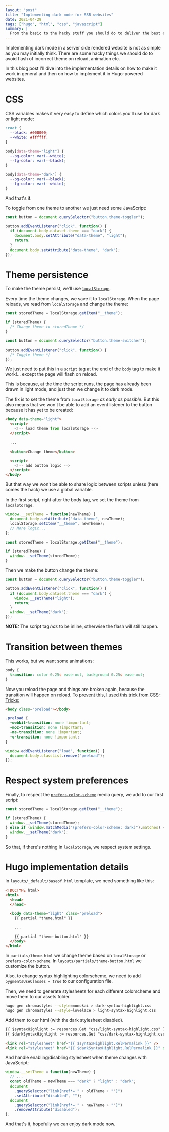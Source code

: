 ```yaml
---
layout: "post"
title: "Implementing dark mode for SSR websites"
date: 2021-04-29
tags: ["hugo", "html", "css", "javascript"]
summary: |
  From the basic to the hacky stuff you should do to deliver the best experience.
---
```


Implementing dark mode in a server side rendered website is not as simple as you
may initially think. There are some hacky things we should do to avoid flash of
incorrect theme on reload, animation etc.

In this blog post I'll dive into the implementation details on how to make it
work in general and then on how to implement it in Hugo-powered websites.

# CSS

CSS variables makes it very easy to define which colors you'll use for dark or
light mode:

```css
:root {
  --black: #000000;
  --white: #ffffff;
}

body[data-theme="light"] {
  --bg-color: var(--white);
  --fg-color: var(--black);
}

body[data-theme="dark"] {
  --bg-color: var(--black);
  --fg-color: var(--white);
}
```

And that's it.

To toggle from one theme to another we just need some JavaScript:

```js
const button = document.querySelector("button.theme-toggler");

button.addEventListener("click", function() {
  if (document.body.dataset.theme === "dark") {
    document.body.setAttribute("data-theme", "light");
    return;
  }
  document.body.setAttribute("data-theme", "dark");
});
```

# Theme persistence

To make the theme persist, we'll use
[`localStorage`](https://developer.mozilla.org/en-US/docs/Web/API/Window/localStorage).

Every time the theme changes, we save it to `localStorage`. When the page
reloads, we read from `localStorage` and change the theme:

```js
const storedTheme = localStorage.getItem("__theme");

if (storedTheme) {
  /* Change theme to storedTheme */
}

const button = document.querySelector("button.theme-switcher");

button.addEventListener("click", function() {
  /* Toggle theme */
});
```

We just need to put this in a `script` tag at the end of the `body` tag to make
it work!... except the page will flash on reload.

This is because, at the time the script runs, the page has already been drawn in
light mode, and just then we change it to dark mode.

The fix is to set the theme from `localStorage` _as early as possible_. But this
also means that we won't be able to add an event listener to the button because
it has yet to be created:

```html
<body data-theme="light">
  <script>
    <!-- load theme from localStorage -->
  </script>

  ...

  <button>Change theme</button>

  <script>
    <!-- add button logic -->
  </script>
</body>
```

But that way we won't be able to share logic between scripts unless (here comes
the hack) we use a global variable.

In the first script, right after the body tag, we set the theme from
`localStorage`.

```js
window.__setTheme = function(newTheme) {
  document.body.setAttribute("data-theme", newTheme);
  localStorage.setItem("__theme", newTheme);
  // More logic...
};

const storedTheme = localStorage.getItem("__theme");

if (storedTheme) {
  window.__setTheme(storedTheme);
}
```

Then we make the button change the theme:

```js
const button = document.querySelector("button.theme-toggler");

button.addEventListener("click", function() {
  if (document.body.dataset.theme === "dark") {
    window.__setTheme("light");
    return;
  }
  window.__setTheme("dark");
});
```

**NOTE:** The script tag _has_ to be inline, otherwise the flash will still
happen.

# Transition between themes

This works, but we want some animations:

```css
body {
  transition: color 0.25s ease-out, background 0.25s ease-out;
}
```

Now you reload the page and things are broken again, because the transition will
happen on reload.
[To prevent this, I used this trick from CSS-Tricks:](https://css-tricks.com/transitions-only-after-page-load/)

```html
<body class="preload"></body>
```

```css
.preload {
  -webkit-transition: none !important;
  -moz-transition: none !important;
  -ms-transition: none !important;
  -o-transition: none !important;
}
```

```js
window.addEventListener("load", function() {
  document.body.classList.remove("preload");
});
```

# Respect system preferences

Finally, to respect the
[`prefers-color-scheme`](https://developer.mozilla.org/en-US/docs/Web/CSS/@media/prefers-color-scheme)
media query, we add to our first script:

```js
const storedTheme = localStorage.getItem("__theme");

if (storedTheme) {
  window.__setTheme(storedTheme);
} else if (window.matchMedia("(prefers-color-scheme: dark)").matches) {
  window.__setTheme("dark");
}
```

So that, if there's nothing in `localStorage`, we respect system settings.

# Hugo implementation details

In `layouts/_default/baseof.html` template, we need something like this:

<!-- prettier-ignore -->
```html
<!DOCTYPE html>
<html>
  <head>
  </head>

  <body data-theme="light" class="preload">
    {{ partial "theme.html" }}

    ...

    {{ partial "theme-button.html" }}
  </body>
</html>
```

In `partials/theme.html` we change theme based on `localStorage` or
`prefers-color-scheme`. In `layouts/partials/theme-button.html` we customize the
button.

Also, to change syntax highlighting colorscheme, we need to add
`pygmentsUseClasses = true` to our configuration file.

Then, we need to generate stylesheets for each different colorscheme and move
them to our assets folder.

```sh
hugo gen chromastyles --style=monokai > dark-syntax-highlight.css
hugo gen chromastyles --style=lovelace > light-syntax-highlight.css
```

Add them to our html (with the dark stylesheet disabled).

<!-- prettier-ignore -->
```html
{{ $syntaxHighlight := resources.Get "css/light-syntax-highlight.css" }}
{{ $darkSyntaxHighlight := resources.Get "css/dark-syntax-highlight.css" }}

<link rel="stylesheet" href="{{ $syntaxHighlight.RelPermalink }}" />
<link rel="stylesheet" href="{{ $darkSyntaxHighlight.RelPermalink }}" disabled />
```

And handle enabling/disabling stylesheet when theme changes with JavaScript:

```js
window.__setTheme = function(newTheme) {
  // ...
  const oldTheme = newTheme === "dark" ? "light" : "dark";
  document
    .querySelector("link[href*='" + oldTheme + "']")
    .setAttribute("disabled", "");
  document
    .querySelector("link[href*='" + newTheme + "']")
    .removeAttribute("disabled");
};
```

And that's it, hopefully we can enjoy dark mode now.
